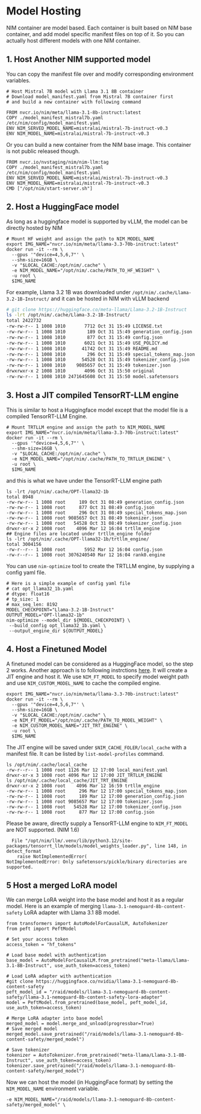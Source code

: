# Model Hosting
NIM container are model based. Each container is built based on NIM base container, and add model specific manifest files on top of it. So you can actually host different models with one NIM container.
## 1. Host Another NIM supported model
You can copy the manifest file over and modify corresponding environment variables.   
```
# Host Mistral 7B model with Llama 3.1 8B container
# Download model_manifest.yaml from Mistral 7B container first
# and build a new container with following command

FROM nvcr.io/nim/meta/llama-3.1-8b-instruct:latest
COPY ./model_manifest_mistral7b.yaml /etc/nim/config/model_manifest.yaml
ENV NIM_SERVED_MODEL_NAME=mistralai/mistral-7b-instruct-v0.3
ENV NIM_MODEL_NAME=mistralai/mistral-7b-instruct-v0.3
```

  Or you can build a new container from the NIM base image.
This container is not public released though. 
```
FROM nvcr.io/nvstaging/nim/nim-llm:tag
COPY ./model_manifest_mistral7b.yaml /etc/nim/config/model_manifest.yaml
ENV NIM_SERVED_MODEL_NAME=mistralai/mistral-7b-instruct-v0.3
ENV NIM_MODEL_NAME=mistralai/mistral-7b-instruct-v0.3
CMD ["/opt/nim/start-server.sh"]
```

## 2. Host a HuggingFace model
As long as a huggingface model is supported by vLLM, the model can be directly hosted by NIM  
```
# Mount HF weight and assign the path to NIM_MODEL_NAME
export IMG_NAME="nvcr.io/nim/meta/llama-3.3-70b-instruct:latest"
docker run -it --rm \
  --gpus '"device=4,5,6,7"' \
  --shm-size=16GB \
  -v "$LOCAL_CACHE:/opt/nim/.cache" \
  -e NIM_MODEL_NAME="/opt/nim/.cache/PATH_TO_HF_WEIGHT" \
  -u root \
  $IMG_NAME 
```
For example, Llama 3.2 1B was downloaded under `/opt/nim/.cache/Llama-3.2-1B-Instruct/` and it can be hosted in NIM with vLLM backend 
```sh
# git clone https://huggingface.co/meta-llama/Llama-3.2-1B-Instruct
ls -lrt /opt/nim/.cache/Llama-3.2-1B-Instruct/
total 2422732
-rw-rw-r-- 1 1008 1010       7712 Oct 31 15:49 LICENSE.txt
-rw-rw-r-- 1 1008 1010        189 Oct 31 15:49 generation_config.json
-rw-rw-r-- 1 1008 1010        877 Oct 31 15:49 config.json
-rw-rw-r-- 1 1008 1010       6021 Oct 31 15:49 USE_POLICY.md
-rw-rw-r-- 1 1008 1010      41742 Oct 31 15:49 README.md
-rw-rw-r-- 1 1008 1010        296 Oct 31 15:49 special_tokens_map.json
-rw-rw-r-- 1 1008 1010      54528 Oct 31 15:49 tokenizer_config.json
-rw-rw-r-- 1 1008 1010    9085657 Oct 31 15:49 tokenizer.json
drwxrwxr-x 2 1008 1010       4096 Oct 31 15:50 original
-rw-rw-r-- 1 1008 1010 2471645608 Oct 31 15:50 model.safetensors
```
## 3. Host a JIT compiled TensorRT-LLM engine
This is similar to host a Huggingface model except that the model file is a compiled TensorRT-LLM Engine.  
```shell
# Mount TRTLLM engine and assign the path to NIM_MODEL_NAME
export IMG_NAME="nvcr.io/nim/meta/llama-3.3-70b-instruct:latest"
docker run -it --rm \
  --gpus '"device=4,5,6,7"' \
  --shm-size=16GB \
  -v "$LOCAL_CACHE:/opt/nim/.cache" \
  -e NIM_MODEL_NAME="/opt/nim/.cache/PATH_TO_TRTLLM_ENGINE" \
  -u root \
  $IMG_NAME 
```
and this is what we have under the TensorRT-LLM engine path
```shell
ls -lrt /opt/nim/.cache/OPT-llama32-1b
total 8948
-rw-rw-r-- 1 1008 root     189 Oct 31 08:49 generation_config.json
-rw-rw-r-- 1 1008 root     877 Oct 31 08:49 config.json
-rw-rw-r-- 1 1008 root     296 Oct 31 08:49 special_tokens_map.json
-rw-rw-r-- 1 1008 root 9085657 Oct 31 08:49 tokenizer.json
-rw-rw-r-- 1 1008 root   54528 Oct 31 08:49 tokenizer_config.json
drwxr-xr-x 2 1008 root    4096 Mar 12 16:04 trtllm_engine
## Engine files are located under trtllm_engine folder
ls -lrt /opt/nim/.cache/OPT-llama32-1b/trtllm_engine/
total 3004156
-rw-r--r-- 1 1008 root       5952 Mar 12 16:04 config.json
-rw-r--r-- 1 1008 root 3076240540 Mar 12 16:04 rank0.engine
```
You can use `nim-optimize` tool to create the TRTLLM engine, by supplying a config yaml file.
```shell
# Here is a simple example of config yaml file
# cat opt_llama32_1b.yaml
# dtype: float16
# tp_size: 1
# max_seq_len: 8192
MODEL_CHECKPOINT="Llama-3.2-1B-Instruct"
OUTPUT_MODEL="OPT-llama32-1b"
nim-optimize --model_dir ${MODEL_CHECKPOINT} \
 --build_config opt_llama32_1b.yaml \
 --output_engine_dir ${OUTPUT_MODEL}
```

## 4. Host a Finetuned Model
A finetuned model can be considered as a HuggingFace model, so the step 2 works. Another approach is to following instrctions [here](https://docs.nvidia.com/nim/large-language-models/latest/ft-support.html). It will create a JIT engine and host it. We use `NIM_FT_MODEL` to specify model weight path and use `NIM_CUSTOM_MODEL_NAME` to cache the compiled engine. 
```shell
export IMG_NAME="nvcr.io/nim/meta/llama-3.3-70b-instruct:latest"
docker run -it --rm \
  --gpus '"device=4,5,6,7"' \
  --shm-size=16GB \
  -v "$LOCAL_CACHE:/opt/nim/.cache" \
  -e NIM_FT_MODEL="/opt/nim/.cache/PATH_TO_MODEL_WEIGHT" \
  -e NIM_CUSTOM_MODEL_NAME="JIT_TRT_ENGINE" \
  -u root \
  $IMG_NAME 
```
The JIT engine will be saved under `$NIM_CACHE_FOLER/local_cache` with a manifest file. It can be listed by `list-model-profiles` command. 
```
ls /opt/nim/.cache/local_cache
-rw-r--r-- 1 1008 root 1126 Mar 12 17:00 local_manifest.yaml
drwxr-xr-x 3 1008 root 4096 Mar 12 17:00 JIT_TRTLLM_ENGINE
ls /opt/nim/.cache/local_cache/JIT_TRT_ENGINE
drwxr-xr-x 2 1008 root    4096 Mar 12 16:59 trtllm_engine
-rw-rw-r-- 1 1008 root     296 Mar 12 17:00 special_tokens_map.json
-rw-rw-r-- 1 1008 root     189 Mar 12 17:00 generation_config.json
-rw-rw-r-- 1 1008 root 9085657 Mar 12 17:00 tokenizer.json
-rw-rw-r-- 1 1008 root   54528 Mar 12 17:00 tokenizer_config.json
-rw-rw-r-- 1 1008 root     877 Mar 12 17:00 config.json
```
Please be aware, directly supply a TensorRT-LLM engine to `NIM_FT_MODEL` are NOT supported. (NIM 1.6)
```shell
  File "/opt/nim/llm/.venv/lib/python3.12/site-packages/tensorrt_llm/models/model_weights_loader.py", line 148, in detect_format
    raise NotImplementedError(
NotImplementedError: Only safetensors/pickle/binary directories are supported.
```

## 5 Host a merged LoRA model
We can merge LoRA weight into the base model and host it as a regular model. Here is an example of merging `llama-3.1-nemoguard-8b-content-safety` LoRA adapter with Llama 3.1 8B model.
```shell
from transformers import AutoModelForCausalLM, AutoTokenizer
from peft import PeftModel

# Set your access token
access_token = "hf_tokens"

# Load base model with authentication
base_model = AutoModelForCausalLM.from_pretrained("meta-llama/Llama-3.1-8B-Instruct", use_auth_token=access_token)

# Load LoRA adapter with authentication
#git clone https://huggingface.co/nvidia/llama-3.1-nemoguard-8b-content-safety
peft_model_id = "/raid/models/llama-3.1-nemoguard-8b-content-safety/llama-3.1-nemoguard-8b-content-safety-lora-adapter"
model = PeftModel.from_pretrained(base_model, peft_model_id, use_auth_token=access_token)

# Merge LoRA adapter into base model
merged_model = model.merge_and_unload(progressbar=True)
# Save merged model
merged_model.save_pretrained("/raid/models/llama-3.1-nemoguard-8b-content-safety/merged_model")

# Save tokenizer
tokenizer = AutoTokenizer.from_pretrained("meta-llama/Llama-3.1-8B-Instruct", use_auth_token=access_token)
tokenizer.save_pretrained("/raid/models/llama-3.1-nemoguard-8b-content-safety/merged_model")
```
Now we can host the model (in HuggingFace format) by setting the `NIM_MODEL_NAME` environment variable. 
```
-e NIM_MODEL_NAME="/raid/models/llama-3.1-nemoguard-8b-content-safety/merged_model" \

```